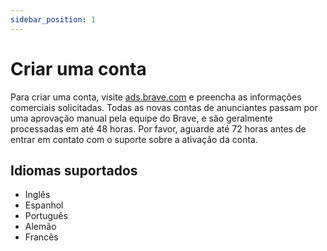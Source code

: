 ```yaml
---
sidebar_position: 1
---
```


# Criar uma conta

Para criar uma conta, visite [ads.brave.com](https://ads.brave.com/) e preencha as informações comerciais solicitadas. Todas as novas contas de anunciantes passam por uma aprovação manual pela equipe do Brave, e são geralmente processadas em até 48 horas. Por favor, aguarde até 72 horas antes de entrar em contato com o suporte sobre a ativação da conta.

## Idiomas suportados

- Inglês
- Espanhol
- Português
- Alemão
- Francês
